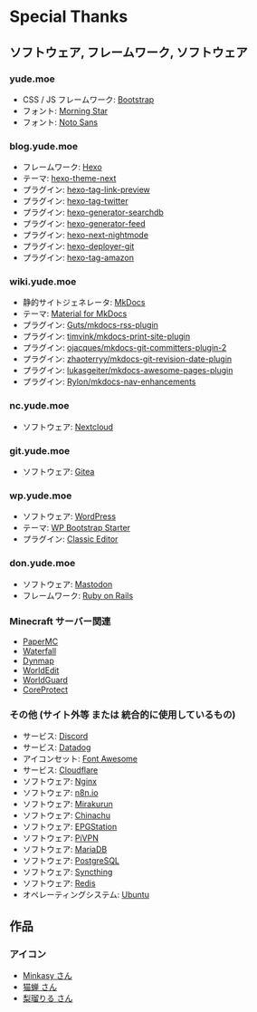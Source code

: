 # Special Thanks

## ソフトウェア, フレームワーク, ソフトウェア
### yude.moe
* CSS / JS フレームワーク: [Bootstrap](https://getbootstrap.jp/)
* フォント: [Morning Star](http://www.tattoowoo.com/)
* フォント: [Noto Sans](https://fonts.google.com/specimen/Noto+Sans+JP)

### blog.yude.moe
* フレームワーク: [Hexo](https://hexo.io/)
* テーマ: [hexo-theme-next](https://github.com/next-theme/hexo-theme-next)
* プラグイン: [hexo-tag-link-preview](https://www.npmjs.com/package/hexo-tag-link-preview)
* プラグイン: [hexo-tag-twitter](https://www.npmjs.com/package/hexo-tag-twitter)
* プラグイン: [hexo-generator-searchdb](https://www.npmjs.com/package/hexo-generator-searchdb)
* プラグイン: [hexo-generator-feed](https://www.npmjs.com/package/hexo-generator-feed)
* プラグイン: [hexo-next-nightmode](https://www.npmjs.com/package/hexo-next-nightmode)
* プラグイン: [hexo-deployer-git](https://www.npmjs.com/package/hexo-deployer-git)
* プラグイン: [hexo-tag-amazon](https://www.npmjs.com/package/hexo-tag-amazon)

### wiki.yude.moe
* 静的サイトジェネレータ: [MkDocs](https://www.mkdocs.org/)
* テーマ: [Material for MkDocs](https://squidfunk.github.io/mkdocs-material/)
* プラグイン: [Guts/mkdocs-rss-plugin](https://github.com/Guts/mkdocs-rss-plugin)
* プラグイン: [timvink/mkdocs-print-site-plugin](https://github.com/timvink/mkdocs-print-site-plugin)
* プラグイン: [ojacques/mkdocs-git-committers-plugin-2](https://github.com/ojacques/mkdocs-git-committers-plugin-2)
* プラグイン: [zhaoterryy/mkdocs-git-revision-date-plugin](https://github.com/zhaoterryy/mkdocs-git-revision-date-plugin)
* プラグイン: [lukasgeiter/mkdocs-awesome-pages-plugin](https://github.com/lukasgeiter/mkdocs-awesome-pages-plugin)
* プラグイン: [Rylon/mkdocs-nav-enhancements](https://github.com/rylon/mkdocs-nav-enhancements)

### nc.yude.moe
* ソフトウェア: [Nextcloud](https://nextcloud.com/)

### git.yude.moe
* ソフトウェア: [Gitea](https://gitea.io/)

### wp.yude.moe
* ソフトウェア: [WordPress](https://ja.wordpress.org/)
* テーマ: [WP Bootstrap Starter](https://ja.wordpress.org/themes/wp-bootstrap-starter/)
* プラグイン: [Classic Editor](https://ja.wordpress.org/plugins/classic-editor/)

### don.yude.moe
* ソフトウェア: [Mastodon](https://joinmastodon.org/)
* フレームワーク: [Ruby on Rails](https://rubyonrails.org/)
### Minecraft サーバー関連
* [PaperMC](https://papermc.io/)
* [Waterfall](https://github.com/PaperMC/Waterfall)
* [Dynmap](https://www.spigotmc.org/resources/dynmap.274/)
* [WorldEdit](https://dev.bukkit.org/projects/worldedit)
* [WorldGuard](https://dev.bukkit.org/projects/worldguard)
* [CoreProtect](https://www.spigotmc.org/resources/coreprotect.8631/)

### その他 (サイト外等 または 統合的に使用しているもの)
* サービス: [Discord](https://discord.com)
* サービス: [Datadog](https://www.datadoghq.com/ja/)
* アイコンセット: [Font Awesome](https://fontawesome.com/)
* サービス: [Cloudflare](https://www.cloudflare.com/)
* ソフトウェア: [Nginx](https://nginx.org/ja/)
* ソフトウェア: [n8n.io](https://n8n.io/)
* ソフトウェア: [Mirakurun](https://github.com/Chinachu/Mirakurun)
* ソフトウェア: [Chinachu](https://github.com/Chinachu/Chinachu)
* ソフトウェア: [EPGStation](https://github.com/l3tnun/EPGStation)
* ソフトウェア: [PiVPN](https://www.pivpn.io/)
* ソフトウェア: [MariaDB](https://mariadb.org/)
* ソフトウェア: [PostgreSQL](https://www.postgresql.org/)
* ソフトウェア: [Syncthing](https://syncthing.net/)
* ソフトウェア: [Redis](https://redis.io/)
* オペレーティングシステム: [Ubuntu](https://ubuntu.com/)

## 作品
### アイコン
* [Minkasy さん](https://twitter.com/xmnts)
* [猫蝉 さん](https://twitter.com/hikaru_riv)
* [梨瑠りる さん](https://twitter.com/R_I_R_U_)
